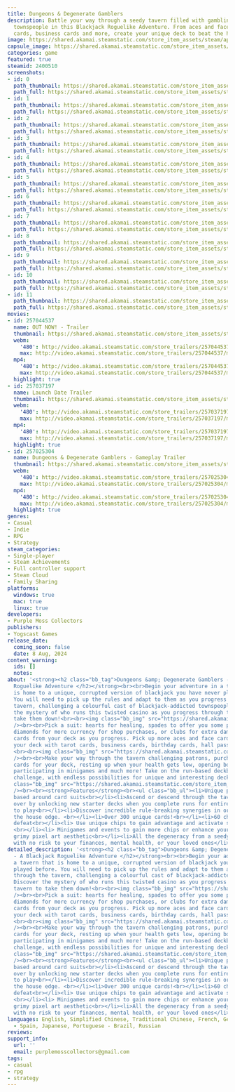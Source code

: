 ```yaml
---
title: Dungeons & Degenerate Gamblers
description: Battle your way through a seedy tavern filled with gambling addicted
  townspeople in this Blackjack Roguelike Adventure. From aces and face cards to tarot
  cards, business cards and more, create your unique deck to beat the house.
image: https://shared.akamai.steamstatic.com/store_item_assets/steam/apps/2400510/header.jpg?t=1732795561
capsule_image: https://shared.akamai.steamstatic.com/store_item_assets/steam/apps/2400510/capsule_231x87.jpg?t=1732795561
categories: game
featured: true
steamid: 2400510
screenshots:
- id: 0
  path_thumbnail: https://shared.akamai.steamstatic.com/store_item_assets/steam/apps/2400510/ss_000fd64f92c7c52c50902cdc81446466133b81a8.600x338.jpg?t=1732795561
  path_full: https://shared.akamai.steamstatic.com/store_item_assets/steam/apps/2400510/ss_000fd64f92c7c52c50902cdc81446466133b81a8.1920x1080.jpg?t=1732795561
- id: 1
  path_thumbnail: https://shared.akamai.steamstatic.com/store_item_assets/steam/apps/2400510/ss_3dd142c67133020713b056686adc6b27e57f0a69.600x338.jpg?t=1732795561
  path_full: https://shared.akamai.steamstatic.com/store_item_assets/steam/apps/2400510/ss_3dd142c67133020713b056686adc6b27e57f0a69.1920x1080.jpg?t=1732795561
- id: 2
  path_thumbnail: https://shared.akamai.steamstatic.com/store_item_assets/steam/apps/2400510/ss_361a9efebb5e055efc292c17e0a5f03e92c36d11.600x338.jpg?t=1732795561
  path_full: https://shared.akamai.steamstatic.com/store_item_assets/steam/apps/2400510/ss_361a9efebb5e055efc292c17e0a5f03e92c36d11.1920x1080.jpg?t=1732795561
- id: 3
  path_thumbnail: https://shared.akamai.steamstatic.com/store_item_assets/steam/apps/2400510/ss_883d016ee5c34277b4ff6089a3b11e4edd6a884e.600x338.jpg?t=1732795561
  path_full: https://shared.akamai.steamstatic.com/store_item_assets/steam/apps/2400510/ss_883d016ee5c34277b4ff6089a3b11e4edd6a884e.1920x1080.jpg?t=1732795561
- id: 4
  path_thumbnail: https://shared.akamai.steamstatic.com/store_item_assets/steam/apps/2400510/ss_69613299c2ea67a5c31345a349aea686cb86827d.600x338.jpg?t=1732795561
  path_full: https://shared.akamai.steamstatic.com/store_item_assets/steam/apps/2400510/ss_69613299c2ea67a5c31345a349aea686cb86827d.1920x1080.jpg?t=1732795561
- id: 5
  path_thumbnail: https://shared.akamai.steamstatic.com/store_item_assets/steam/apps/2400510/ss_3342e43db410dc3c6479a322dd9fa5c8d7c8150c.600x338.jpg?t=1732795561
  path_full: https://shared.akamai.steamstatic.com/store_item_assets/steam/apps/2400510/ss_3342e43db410dc3c6479a322dd9fa5c8d7c8150c.1920x1080.jpg?t=1732795561
- id: 6
  path_thumbnail: https://shared.akamai.steamstatic.com/store_item_assets/steam/apps/2400510/ss_373827385700809759e44e98f48a15ab8108ddf2.600x338.jpg?t=1732795561
  path_full: https://shared.akamai.steamstatic.com/store_item_assets/steam/apps/2400510/ss_373827385700809759e44e98f48a15ab8108ddf2.1920x1080.jpg?t=1732795561
- id: 7
  path_thumbnail: https://shared.akamai.steamstatic.com/store_item_assets/steam/apps/2400510/ss_05f31c7971ed088d84cf7b8694181f8dade215ba.600x338.jpg?t=1732795561
  path_full: https://shared.akamai.steamstatic.com/store_item_assets/steam/apps/2400510/ss_05f31c7971ed088d84cf7b8694181f8dade215ba.1920x1080.jpg?t=1732795561
- id: 8
  path_thumbnail: https://shared.akamai.steamstatic.com/store_item_assets/steam/apps/2400510/ss_d96770e3e8b68a7bc4c60de8eef3714c50f5b182.600x338.jpg?t=1732795561
  path_full: https://shared.akamai.steamstatic.com/store_item_assets/steam/apps/2400510/ss_d96770e3e8b68a7bc4c60de8eef3714c50f5b182.1920x1080.jpg?t=1732795561
- id: 9
  path_thumbnail: https://shared.akamai.steamstatic.com/store_item_assets/steam/apps/2400510/ss_16edd7a9d932fc9f45eca3cbbf2b1509064c5f0e.600x338.jpg?t=1732795561
  path_full: https://shared.akamai.steamstatic.com/store_item_assets/steam/apps/2400510/ss_16edd7a9d932fc9f45eca3cbbf2b1509064c5f0e.1920x1080.jpg?t=1732795561
- id: 10
  path_thumbnail: https://shared.akamai.steamstatic.com/store_item_assets/steam/apps/2400510/ss_428865bf3d168bc47d7ee6a5f48a0a8bc37652f1.600x338.jpg?t=1732795561
  path_full: https://shared.akamai.steamstatic.com/store_item_assets/steam/apps/2400510/ss_428865bf3d168bc47d7ee6a5f48a0a8bc37652f1.1920x1080.jpg?t=1732795561
- id: 11
  path_thumbnail: https://shared.akamai.steamstatic.com/store_item_assets/steam/apps/2400510/ss_1787ef6719344eb1cc6f2c0f5dab7c25d01c9a67.600x338.jpg?t=1732795561
  path_full: https://shared.akamai.steamstatic.com/store_item_assets/steam/apps/2400510/ss_1787ef6719344eb1cc6f2c0f5dab7c25d01c9a67.1920x1080.jpg?t=1732795561
movies:
- id: 257044537
  name: OUT NOW! - Trailer
  thumbnail: https://shared.akamai.steamstatic.com/store_item_assets/steam/apps/257044537/movie.293x165.jpg?t=1728468712
  webm:
    '480': http://video.akamai.steamstatic.com/store_trailers/257044537/movie480_vp9.webm?t=1728468712
    max: http://video.akamai.steamstatic.com/store_trailers/257044537/movie_max_vp9.webm?t=1728468712
  mp4:
    '480': http://video.akamai.steamstatic.com/store_trailers/257044537/movie480.mp4?t=1728468712
    max: http://video.akamai.steamstatic.com/store_trailers/257044537/movie_max.mp4?t=1728468712
  highlight: true
- id: 257037197
  name: Launch Date Trailer
  thumbnail: https://shared.akamai.steamstatic.com/store_item_assets/steam/apps/257037197/movie.293x165.jpg?t=1720731465
  webm:
    '480': http://video.akamai.steamstatic.com/store_trailers/257037197/movie480_vp9.webm?t=1720731465
    max: http://video.akamai.steamstatic.com/store_trailers/257037197/movie_max_vp9.webm?t=1720731465
  mp4:
    '480': http://video.akamai.steamstatic.com/store_trailers/257037197/movie480.mp4?t=1720731465
    max: http://video.akamai.steamstatic.com/store_trailers/257037197/movie_max.mp4?t=1720731465
  highlight: true
- id: 257025304
  name: Dungeons & Degenerate Gamblers - Gameplay Trailer
  thumbnail: https://shared.akamai.steamstatic.com/store_item_assets/steam/apps/257025304/movie.293x165.jpg?t=1716560296
  webm:
    '480': http://video.akamai.steamstatic.com/store_trailers/257025304/movie480_vp9.webm?t=1716560296
    max: http://video.akamai.steamstatic.com/store_trailers/257025304/movie_max_vp9.webm?t=1716560296
  mp4:
    '480': http://video.akamai.steamstatic.com/store_trailers/257025304/movie480.mp4?t=1716560296
    max: http://video.akamai.steamstatic.com/store_trailers/257025304/movie_max.mp4?t=1716560296
  highlight: true
genres:
- Casual
- Indie
- RPG
- Strategy
steam_categories:
- Single-player
- Steam Achievements
- Full controller support
- Steam Cloud
- Family Sharing
platforms:
  windows: true
  mac: true
  linux: true
developers:
- Purple Moss Collectors
publishers:
- Yogscast Games
release_date:
  coming_soon: false
  date: 8 Aug, 2024
content_warning:
  ids: []
  notes:
about: '<strong><h2 class="bb_tag">Dungeons &amp; Degenerate Gamblers - A Blackjack
  Roguelike Adventure </h2></strong><br><br>Begin your adventure in a tavern that
  is home to a unique, corrupted version of blackjack you have never played before.
  You will need to pick up the rules and adapt to them as you progress through the
  tavern, challenging a colourful cast of blackjack-addicted townspeople. Discover
  the mystery of who runs this twisted casino as you progress through the tavern to
  take them down!<br><br><img class="bb_img" src="https://shared.akamai.steamstatic.com/store_item_assets/steam/apps/2400510/extras/Opt_Turns.gif?t=1732795561"
  /><br><br>Pick a suit: hearts for healing, spades to offer you some protection,
  diamonds for more currency for shop purchases, or clubs for extra damage. Remove
  cards from your deck as you progress. Pick up more aces and face cards, or fill
  your deck with tarot cards, business cards, birthday cards, hall passes and more!
  <br><br><img class="bb_img" src="https://shared.akamai.steamstatic.com/store_item_assets/steam/apps/2400510/extras/OPT_Options.gif?t=1732795561"
  /><br><br>Make your way through the tavern challenging patrons, purchasing additional
  cards for your deck, resting up when your health gets low, opening boosters packs,
  participating in minigames and much more! Take on the run-based deckbuilding roguelike
  challenge, with endless possibilities for unique and interesting decks! <br><br><img
  class="bb_img" src="https://shared.akamai.steamstatic.com/store_item_assets/steam/apps/2400510/extras/OPT_Card_Choice.gif?t=1732795561"
  /><br><br><strong>Features</strong><br><ul class="bb_ul"><li>Unique play styles
  based around card suits<br></li><li>Ascend or descend through the tavern over and
  over by unlocking new starter decks when you complete runs for entirely new ways
  to play<br></li><li>Discover incredible rule-breaking synergies in order to defeat
  the house edge. <br></li><li>Over 300 unique cards!<br></li><li>60 characters to
  defeat<br></li><li> Use unique chips to gain advantage and activate special cards
  <br></li><li> Minigames and events to gain more chips or enhance your deck<br></li><li>Unique
  grimy pixel art aesthetic<br></li><li>All the degeneracy from a seedy casino but
  with no risk to your finances, mental health, or your loved ones</li></ul>'
detailed_description: '<strong><h2 class="bb_tag">Dungeons &amp; Degenerate Gamblers
  - A Blackjack Roguelike Adventure </h2></strong><br><br>Begin your adventure in
  a tavern that is home to a unique, corrupted version of blackjack you have never
  played before. You will need to pick up the rules and adapt to them as you progress
  through the tavern, challenging a colourful cast of blackjack-addicted townspeople.
  Discover the mystery of who runs this twisted casino as you progress through the
  tavern to take them down!<br><br><img class="bb_img" src="https://shared.akamai.steamstatic.com/store_item_assets/steam/apps/2400510/extras/Opt_Turns.gif?t=1732795561"
  /><br><br>Pick a suit: hearts for healing, spades to offer you some protection,
  diamonds for more currency for shop purchases, or clubs for extra damage. Remove
  cards from your deck as you progress. Pick up more aces and face cards, or fill
  your deck with tarot cards, business cards, birthday cards, hall passes and more!
  <br><br><img class="bb_img" src="https://shared.akamai.steamstatic.com/store_item_assets/steam/apps/2400510/extras/OPT_Options.gif?t=1732795561"
  /><br><br>Make your way through the tavern challenging patrons, purchasing additional
  cards for your deck, resting up when your health gets low, opening boosters packs,
  participating in minigames and much more! Take on the run-based deckbuilding roguelike
  challenge, with endless possibilities for unique and interesting decks! <br><br><img
  class="bb_img" src="https://shared.akamai.steamstatic.com/store_item_assets/steam/apps/2400510/extras/OPT_Card_Choice.gif?t=1732795561"
  /><br><br><strong>Features</strong><br><ul class="bb_ul"><li>Unique play styles
  based around card suits<br></li><li>Ascend or descend through the tavern over and
  over by unlocking new starter decks when you complete runs for entirely new ways
  to play<br></li><li>Discover incredible rule-breaking synergies in order to defeat
  the house edge. <br></li><li>Over 300 unique cards!<br></li><li>60 characters to
  defeat<br></li><li> Use unique chips to gain advantage and activate special cards
  <br></li><li> Minigames and events to gain more chips or enhance your deck<br></li><li>Unique
  grimy pixel art aesthetic<br></li><li>All the degeneracy from a seedy casino but
  with no risk to your finances, mental health, or your loved ones</li></ul>'
languages: English, Simplified Chinese, Traditional Chinese, French, German, Spanish
  - Spain, Japanese, Portuguese - Brazil, Russian
reviews:
support_info:
  url: ''
  email: purplemosscollectors@gmail.com
tags:
- casual
- rpg
- strategy
---
```


